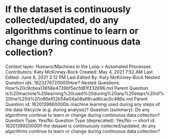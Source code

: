 # If the dataset is continuously collected/updated, do any algorithms continue to learn or change during continuous data collection?

Context layer: Humans/Machines in the Loop > Automated Processes
Contributors: Katy McKinney-Bock
Created: May 4, 2021 7:52 AM
Last Edited: June 9, 2021 3:12 PM
Last Edited By: Katy McKinney-Bock
Nested Question ids: 1623276720000How?
Nested Questions: How%20c9cbea13658e4739bf5ecfd81f232696.md
Parent Question: Is%20machine%20learning%20used%20during%20any%20steps%20of%20the%20d%20c66ef02b54e04a08a66cad6cac0c486e.md
Parent Question id: 1620139860000Is machine learning used during any steps of the data lifecycle (e.g. during analysis)?
Question (summary): Do any algorithms continue to learn or change during continuous data collection?
Question Type: Yes/No
Question Type (deprecated): Yes/No — short
id: 1620139920000If the dataset is continuously collected/updated, do any algorithms continue to learn or change during continuous data collection?